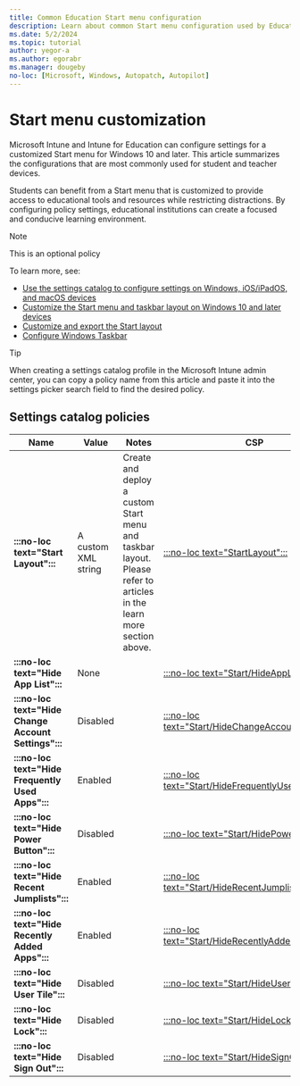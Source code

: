 ```yaml
---
title: Common Education Start menu configuration
description: Learn about common Start menu configuration used by Education organizations in Intune.
ms.date: 5/2/2024
ms.topic: tutorial
author: yegor-a
ms.author: egorabr
ms.manager: dougeby
no-loc: [Microsoft, Windows, Autopatch, Autopilot]
---
```


# Start menu customization

Microsoft Intune and Intune for Education can configure settings for a customized Start menu for Windows 10 and later. This article summarizes the configurations that are most commonly used for student and teacher devices.

Students can benefit from a Start menu that is customized to provide access to educational tools and resources while restricting distractions. By configuring policy settings, educational institutions can create a focused and conducive learning environment.

> [!NOTE]
> This is an optional policy

To learn more, see:

- [Use the settings catalog to configure settings on Windows, iOS/iPadOS, and macOS devices](/mem/intune/configuration/settings-catalog)
- [Customize the Start menu and taskbar layout on Windows 10 and later devices](/windows/configuration/start/windows-10-start-layout-options-and-policies)
- [Customize and export the Start layout](/en-us/windows/configuration/start/customize-and-export-start-layout)
- [Configure Windows Taskbar](/en-us/windows/configuration/taskbar/?pivots=windows-11)

> [!TIP]
> When creating a settings catalog profile in the Microsoft Intune admin center, you can copy a policy name from this article and paste it into the settings picker search field to find the desired policy.

## Settings catalog policies

| **Name** | **Value** | **Notes** | **CSP** |
|---|---|---|---|
| **:::no-loc text="Start Layout":::** | A custom XML string | Create and deploy a custom Start menu and taskbar layout. Please refer to articles in the learn more section above. | [:::no-loc text="StartLayout":::](/windows/client-management/mdm/policy-csp-start#startlayout) |
| **:::no-loc text="Hide App List":::** | None | | [:::no-loc text="Start/HideAppList":::](/windows/client-management/mdm/policy-csp-start#hideapplist) |
| **:::no-loc text="Hide Change Account Settings":::** | Disabled | | [:::no-loc text="Start/HideChangeAccountSettings":::](/windows/client-management/mdm/policy-csp-start#hidechangeaccountsettings) |
| **:::no-loc text="Hide Frequently Used Apps":::** | Enabled | | [:::no-loc text="Start/HideFrequentlyUsedApps":::](/windows/client-management/mdm/policy-csp-start#hidefrequentlyusedapps) |
| **:::no-loc text="Hide Power Button":::** | Disabled | | [:::no-loc text="Start/HidePowerButton":::](/windows/client-management/mdm/policy-csp-start#hidepowerbutton) |
| **:::no-loc text="Hide Recent Jumplists":::** | Enabled | | [:::no-loc text="Start/HideRecentJumplists":::](/windows/client-management/mdm/policy-csp-start#hiderecentjumplists) |
| **:::no-loc text="Hide Recently Added Apps":::** | Enabled | | [:::no-loc text="Start/HideRecentlyAddedApps":::](/windows/client-management/mdm/policy-csp-start#hiderecentlyaddedapps) |
| **:::no-loc text="Hide User Tile":::** | Disabled | | [:::no-loc text="Start/HideUserTile":::](/windows/client-management/mdm/policy-csp-start#hideusertile) |
| **:::no-loc text="Hide Lock":::** | Disabled | | [:::no-loc text="Start/HideLock":::](/windows/client-management/mdm/policy-csp-start#hidelock) |
| **:::no-loc text="Hide Sign Out":::** | Disabled | | [:::no-loc text="Start/HideSignOut":::](/windows/client-management/mdm/policy-csp-start#hidesignout) |
